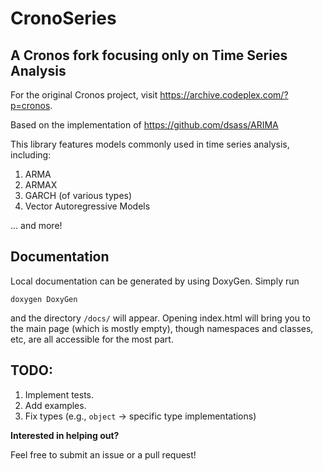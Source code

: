# CronoSeries
A Cronos fork focusing only on Time Series Analysis
---------------------------------------------------
For the original Cronos project, visit https://archive.codeplex.com/?p=cronos.

Based on the implementation of  https://github.com/dsass/ARIMA

This library features models commonly used in time series analysis, including:
1. ARMA
2. ARMAX
3. GARCH (of various types)
4. Vector Autoregressive Models

... and more!

Documentation
-------------
Local documentation can be generated by using DoxyGen.
Simply run
```
doxygen DoxyGen
```
and the directory `/docs/` will appear. Opening index.html will bring you to the main page (which is mostly empty), though namespaces 
and classes, etc, are all accessible for the most part.


TODO:
-----
1. Implement tests.
2. Add examples.
3. Fix types (e.g., `object` → specific type implementations)

**Interested in helping out?** 

Feel free to submit an issue or a pull request!
